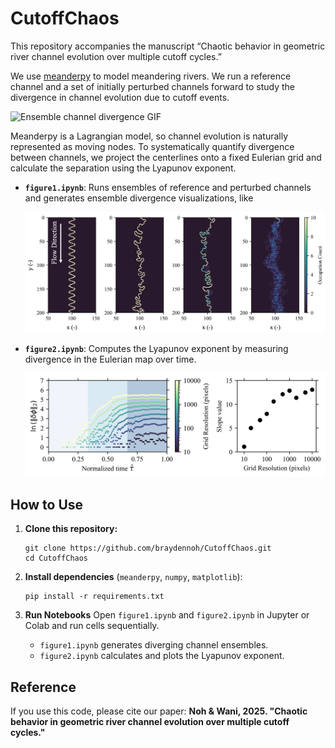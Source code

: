 # CutoffChaos

This repository accompanies the manuscript “Chaotic behavior in geometric river channel evolution over multiple cutoff cycles.”

We use [meanderpy](https://github.com/zsylvester/meanderpy) to model meandering rivers. We run a reference channel and a set of initially perturbed channels forward to study the divergence in channel evolution due to cutoff events.

![Ensemble channel divergence GIF](https://github.com/braydennoh/CutoffChaos/blob/main/figure/1.gif)

Meanderpy is a Lagrangian model, so channel evolution is naturally represented as moving nodes. To systematically quantify divergence between channels, we project the centerlines onto a fixed Eulerian grid and calculate the separation using the Lyapunov exponent.

* **`figure1.ipynb`**: Runs ensembles of reference and perturbed channels and generates ensemble divergence visualizations, like  
  
  ![Ensemble divergence example](https://github.com/braydennoh/CutoffChaos/blob/main/figure/2.png)

* **`figure2.ipynb`**: Computes the Lyapunov exponent by measuring divergence in the Eulerian map over time.  
  
  ![Lyapunov exponent example](https://github.com/braydennoh/CutoffChaos/blob/main/figure/3.png)


## How to Use

1. **Clone this repository:**

   ```
   git clone https://github.com/braydennoh/CutoffChaos.git
   cd CutoffChaos
   ```

2. **Install dependencies** (`meanderpy`, `numpy`, `matplotlib`):

   ```
   pip install -r requirements.txt
   ```

3. **Run Notebooks**
   Open `figure1.ipynb` and `figure2.ipynb` in Jupyter or Colab and run cells sequentially.

   * `figure1.ipynb` generates diverging channel ensembles.
   * `figure2.ipynb` calculates and plots the Lyapunov exponent.


## Reference

If you use this code, please cite our paper:
**Noh & Wani, 2025. "Chaotic behavior in geometric river channel evolution over multiple cutoff cycles."**
